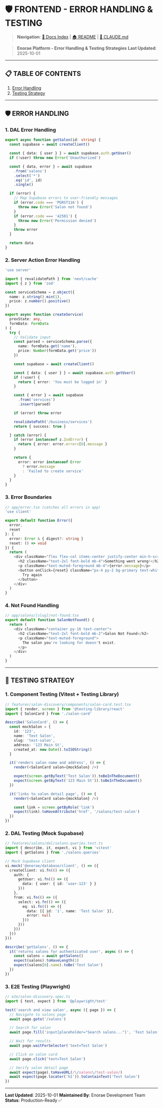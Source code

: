 # 🛡️ FRONTEND - ERROR HANDLING & TESTING

> **Navigation**: [📘 Docs Index](../index.md) | [🏠 README](../../README.md) | [🤖 CLAUDE.md](../../CLAUDE.md)

> **Enorae Platform - Error Handling & Testing Strategies**
> **Last Updated**: 2025-10-01

---

## 📋 TABLE OF CONTENTS

1. [Error Handling](#error-handling)
2. [Testing Strategy](#testing-strategy)

---

## 🛡️ ERROR HANDLING

### 1. DAL Error Handling

```typescript
export async function getSalon(id: string) {
  const supabase = await createClient()

  const { data: { user } } = await supabase.auth.getUser()
  if (!user) throw new Error('Unauthorized')

  const { data, error } = await supabase
    .from('salons')
    .select('*')
    .eq('id', id)
    .single()

  if (error) {
    // Map Supabase errors to user-friendly messages
    if (error.code === 'PGRST116') {
      throw new Error('Salon not found')
    }
    if (error.code === '42501') {
      throw new Error('Permission denied')
    }
    throw error
  }

  return data
}
```

### 2. Server Action Error Handling

```typescript
'use server'

import { revalidatePath } from 'next/cache'
import { z } from 'zod'

const serviceSchema = z.object({
  name: z.string().min(1),
  price: z.number().positive()
})

export async function createService(
  prevState: any,
  formData: FormData
) {
  try {
    // Validate input
    const parsed = serviceSchema.parse({
      name: formData.get('name'),
      price: Number(formData.get('price'))
    })

    const supabase = await createClient()

    const { data: { user } } = await supabase.auth.getUser()
    if (!user) {
      return { error: 'You must be logged in' }
    }

    const { error } = await supabase
      .from('services')
      .insert(parsed)

    if (error) throw error

    revalidatePath('/business/services')
    return { success: true }

  } catch (error) {
    if (error instanceof z.ZodError) {
      return { error: error.errors[0].message }
    }

    return {
      error: error instanceof Error
        ? error.message
        : 'Failed to create service'
    }
  }
}
```

### 3. Error Boundaries

```typescript
// app/error.tsx (catches all errors in app)
'use client'

export default function Error({
  error,
  reset
}: {
  error: Error & { digest?: string }
  reset: () => void
}) {
  return (
    <div className="flex flex-col items-center justify-center min-h-screen">
      <h2 className="text-2xl font-bold mb-4">Something went wrong!</h2>
      <p className="text-muted-foreground mb-4">{error.message}</p>
      <button onClick={reset} className="px-4 py-2 bg-primary text-white rounded">
        Try again
      </button>
    </div>
  )
}
```

### 4. Not Found Handling

```typescript
// app/salons/[slug]/not-found.tsx
export default function SalonNotFound() {
  return (
    <div className="container py-16 text-center">
      <h2 className="text-2xl font-bold mb-2">Salon Not Found</h2>
      <p className="text-muted-foreground">
        The salon you're looking for doesn't exist.
      </p>
    </div>
  )
}
```

---

## 🧪 TESTING STRATEGY

### 1. Component Testing (Vitest + Testing Library)

```typescript
// features/salon-discovery/components/salon-card.test.tsx
import { render, screen } from '@testing-library/react'
import { SalonCard } from './salon-card'

describe('SalonCard', () => {
  const mockSalon = {
    id: '123',
    name: 'Test Salon',
    slug: 'test-salon',
    address: '123 Main St',
    created_at: new Date().toISOString()
  }

  it('renders salon name and address', () => {
    render(<SalonCard salon={mockSalon} />)

    expect(screen.getByText('Test Salon')).toBeInTheDocument()
    expect(screen.getByText('123 Main St')).toBeInTheDocument()
  })

  it('links to salon detail page', () => {
    render(<SalonCard salon={mockSalon} />)

    const link = screen.getByRole('link')
    expect(link).toHaveAttribute('href', '/salons/test-salon')
  })
})
```

### 2. DAL Testing (Mock Supabase)

```typescript
// features/salons/dal/salons.queries.test.ts
import { describe, it, expect, vi } from 'vitest'
import { getSalons } from './salons.queries'

// Mock Supabase client
vi.mock('@enorae/database/client', () => ({
  createClient: vi.fn(() => ({
    auth: {
      getUser: vi.fn(() => ({
        data: { user: { id: 'user-123' } }
      }))
    },
    from: vi.fn(() => ({
      select: vi.fn(() => ({
        eq: vi.fn(() => ({
          data: [{ id: '1', name: 'Test Salon' }],
          error: null
        }))
      }))
    }))
  }))
}))

describe('getSalons', () => {
  it('returns salons for authenticated user', async () => {
    const salons = await getSalons()
    expect(salons).toHaveLength(1)
    expect(salons[0].name).toBe('Test Salon')
  })
})
```

### 3. E2E Testing (Playwright)

```typescript
// e2e/salon-discovery.spec.ts
import { test, expect } from '@playwright/test'

test('search and view salon', async ({ page }) => {
  // Navigate to salons page
  await page.goto('/salons')

  // Search for salon
  await page.fill('input[placeholder="Search salons..."]', 'Test Salon')

  // Wait for results
  await page.waitForSelector('text=Test Salon')

  // Click on salon card
  await page.click('text=Test Salon')

  // Verify salon detail page
  await expect(page).toHaveURL(/\/salons\/test-salon/)
  await expect(page.locator('h1')).toContainText('Test Salon')
})
```

---

**Last Updated**: 2025-10-01
**Maintained By**: Enorae Development Team
**Status**: Production-Ready ✅
